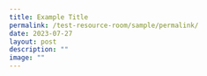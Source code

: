 ```yaml
---
title: Example Title
permalink: /test-resource-room/sample/permalink/
date: 2023-07-27
layout: post
description: ""
image: ""
---
```

